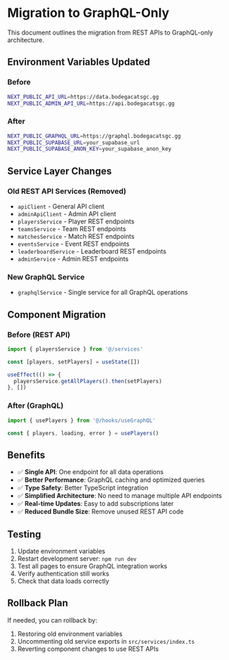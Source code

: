 # Migration to GraphQL-Only

This document outlines the migration from REST APIs to GraphQL-only architecture.

## Environment Variables Updated

### Before

```bash
NEXT_PUBLIC_API_URL=https://data.bodegacatsgc.gg
NEXT_PUBLIC_ADMIN_API_URL=https://api.bodegacatsgc.gg
```

### After

```bash
NEXT_PUBLIC_GRAPHQL_URL=https://graphql.bodegacatsgc.gg
NEXT_PUBLIC_SUPABASE_URL=your_supabase_url
NEXT_PUBLIC_SUPABASE_ANON_KEY=your_supabase_anon_key
```

## Service Layer Changes

### Old REST API Services (Removed)

- `apiClient` - General API client
- `adminApiClient` - Admin API client  
- `playersService` - Player REST endpoints
- `teamsService` - Team REST endpoints
- `matchesService` - Match REST endpoints
- `eventsService` - Event REST endpoints
- `leaderboardService` - Leaderboard REST endpoints
- `adminService` - Admin REST endpoints

### New GraphQL Service

- `graphqlService` - Single service for all GraphQL operations

## Component Migration

### Before (REST API)

```typescript
import { playersService } from '@/services'

const [players, setPlayers] = useState([])

useEffect(() => {
  playersService.getAllPlayers().then(setPlayers)
}, [])
```

### After (GraphQL)

```typescript
import { usePlayers } from '@/hooks/useGraphQL'

const { players, loading, error } = usePlayers()
```

## Benefits

- ✅ **Single API**: One endpoint for all data operations
- ✅ **Better Performance**: GraphQL caching and optimized queries
- ✅ **Type Safety**: Better TypeScript integration
- ✅ **Simplified Architecture**: No need to manage multiple API endpoints
- ✅ **Real-time Updates**: Easy to add subscriptions later
- ✅ **Reduced Bundle Size**: Remove unused REST API code

## Testing

1. Update environment variables
2. Restart development server: `npm run dev`
3. Test all pages to ensure GraphQL integration works
4. Verify authentication still works
5. Check that data loads correctly

## Rollback Plan

If needed, you can rollback by:

1. Restoring old environment variables
2. Uncommenting old service exports in `src/services/index.ts`
3. Reverting component changes to use REST APIs


